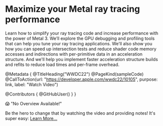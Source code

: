 # Maximize your Metal ray tracing performance

Learn how to simplify your ray tracing code and increase performance with the power of Metal 3. We’ll explore the GPU debugging and profiling tools that can help you tune your ray tracing applications. We'll also show you how you can speed up intersection tests and reduce shader code memory accesses and indirections with per-primitive data in an acceleration structure. And we'll help you implement faster acceleration structure builds and refits to reduce load times and per-frame overhead. 

@Metadata {
   @TitleHeading("WWDC22")
   @PageKind(sampleCode)
   @CallToAction(url: "https://developer.apple.com/wwdc22/10105", purpose: link, label: "Watch Video")

   @Contributors {
      @GitHubUser(<replace this with your GitHub handle>)
   }
}

😱 "No Overview Available!"

Be the hero to change that by watching the video and providing notes! It's super easy:
 [Learn More…](https://wwdcnotes.github.io/WWDCNotes/documentation/wwdcnotes/contributing)
